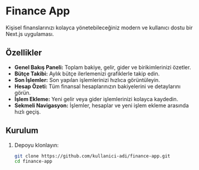 # Finance App

Kişisel finanslarınızı kolayca yönetebileceğiniz modern ve kullanıcı dostu bir Next.js uygulaması.

## Özellikler

- **Genel Bakış Paneli:** Toplam bakiye, gelir, gider ve birikimlerinizi özetler.
- **Bütçe Takibi:** Aylık bütçe ilerlemenizi grafiklerle takip edin.
- **Son İşlemler:** Son yapılan işlemlerinizi hızlıca görüntüleyin.
- **Hesap Özeti:** Tüm finansal hesaplarınızın bakiyelerini ve detaylarını görün.
- **İşlem Ekleme:** Yeni gelir veya gider işlemlerinizi kolayca kaydedin.
- **Sekmeli Navigasyon:** İşlemler, hesaplar ve yeni işlem ekleme arasında hızlı geçiş.

## Kurulum

1. Depoyu klonlayın:
   ```sh
   git clone https://github.com/kullanici-adi/finance-app.git
   cd finance-app
